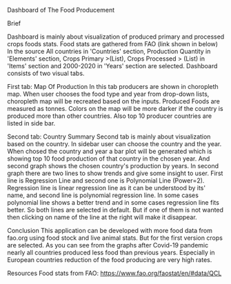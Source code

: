 Dashboard of The Food Producement

Brief

Dashboard is mainly about visualization of produced primary and processed crops foods stats. Food stats are gathered from FAO (link shown in below)
In the source All countries in 'Countries' section, Production Quantity in 'Elements' section, Crops Primary >(List), Crops Processed > (List) in 'Items' section and 
2000-2020 in 'Years' section are selected. Dashboard consists of two visual tabs.

First tab: Map Of Production
In this tab producers are shown in choropleth map. When user chooses the food type and year from drop-down lists, choropleth map will be recreated based on the inputs.
Produced Foods are measured as tonnes. Colors on the map will be more darker if the country is produced more than other countries.
Also top 10 producer countries are listed in side bar.

Second tab: Country Summary
Second tab is mainly about visualization based on the country. In sidebar user can choose the country and the year. When chosed the country and year a bar plot will be
generated which is showing top 10 food production of that country in the chosen year. And second graph shows the chosen country's production by years. In second graph 
there are two lines to show trends and give some insight to user. First line is Regression Line and second one is Polynomial Line (Power=2). Regression line is linear
regression line as it can be understood by its' name, and second line is polynomial regression line. In some cases polynomial line shows a better trend and in some cases regression line fits better. So both lines are selected in default. But if one of them is not wanted then clicking on name of the line at the right will make it disappear.

Conclusion
This application can be developed with more food data from fao.org using food stock and live animal stats. But for the first version crops are selected. As you can see 
from the graphs after Covid-19 pandemic nearly all countries produced less food than previous years. Especially in European countries reduction of the food producing are very high rates.

Resources
Food stats from FAO:
https://www.fao.org/faostat/en/#data/QCL

